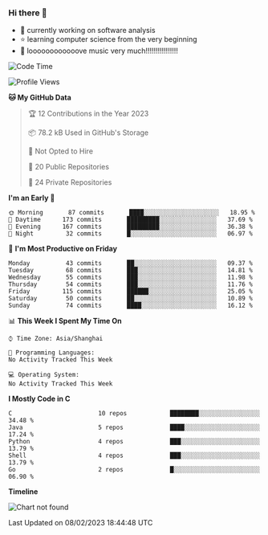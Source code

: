 ### Hi there 👋

<!--
**rbamb/rbamb** is a ✨ _special_ ✨ repository because its `README.md` (this file) appears on your GitHub profile.

Here are some ideas to get you started:

- 🔭 I’m currently working on ...
- 🌱 I’m currently learning ...
- 👯 I’m looking to collaborate on ...
- 🤔 I’m looking for help with ...
- 💬 Ask me about ...
- 📫 How to reach me: ...
- 😄 Pronouns: ...
- ⚡ Fun fact: ...
-->

* :rocket: currently working on software analysis
* :star: learning computer science from the very beginning
* :musical_note: loooooooooooove music very much!!!!!!!!!!!!!!!!

<!--START_SECTION:waka-->
![Code Time](http://img.shields.io/badge/Code%20Time-0%20secs-blue)

![Profile Views](http://img.shields.io/badge/Profile%20Views-0-blue)

**🐱 My GitHub Data** 

> 🏆 12 Contributions in the Year 2023
 > 
> 📦 78.2 kB Used in GitHub's Storage 
 > 
> 🚫 Not Opted to Hire
 > 
> 📜 20 Public Repositories 
 > 
> 🔑 24 Private Repositories  
 > 
**I'm an Early 🐤** 

```text
🌞 Morning       87 commits       ████░░░░░░░░░░░░░░░░░░░░░   18.95 % 
🌆 Daytime      173 commits       █████████░░░░░░░░░░░░░░░░   37.69 % 
🌃 Evening      167 commits       █████████░░░░░░░░░░░░░░░░   36.38 % 
🌙 Night         32 commits       █░░░░░░░░░░░░░░░░░░░░░░░░   06.97 % 

```
📅 **I'm Most Productive on Friday** 

```text
Monday          43 commits       ██░░░░░░░░░░░░░░░░░░░░░░░   09.37 % 
Tuesday         68 commits       ███░░░░░░░░░░░░░░░░░░░░░░   14.81 % 
Wednesday       55 commits       ███░░░░░░░░░░░░░░░░░░░░░░   11.98 % 
Thursday        54 commits       ███░░░░░░░░░░░░░░░░░░░░░░   11.76 % 
Friday         115 commits       ██████░░░░░░░░░░░░░░░░░░░   25.05 % 
Saturday        50 commits       ██░░░░░░░░░░░░░░░░░░░░░░░   10.89 % 
Sunday          74 commits       ████░░░░░░░░░░░░░░░░░░░░░   16.12 % 

```


📊 **This Week I Spent My Time On** 

```text
⌚︎ Time Zone: Asia/Shanghai

💬 Programming Languages: 
No Activity Tracked This Week

💻 Operating System: 
No Activity Tracked This Week

```

**I Mostly Code in C** 

```text
C                        10 repos            ████████░░░░░░░░░░░░░░░░░   34.48 % 
Java                     5 repos             ████░░░░░░░░░░░░░░░░░░░░░   17.24 % 
Python                   4 repos             ███░░░░░░░░░░░░░░░░░░░░░░   13.79 % 
Shell                    4 repos             ███░░░░░░░░░░░░░░░░░░░░░░   13.79 % 
Go                       2 repos             █░░░░░░░░░░░░░░░░░░░░░░░░   06.90 % 

```


**Timeline**

![Chart not found](https://raw.githubusercontent.com/rbamb/rbamb/main/charts/bar_graph.png) 


 Last Updated on 08/02/2023 18:44:48 UTC
<!--END_SECTION:waka-->
